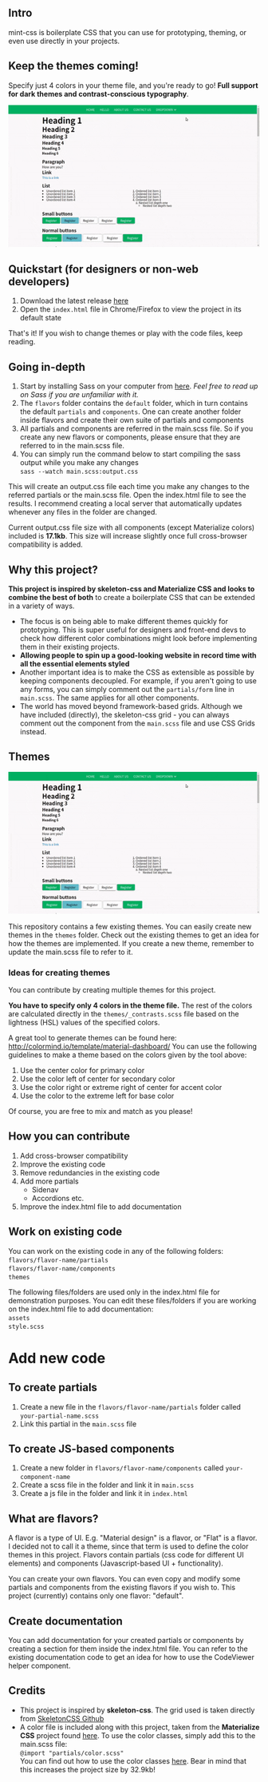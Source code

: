 ## Intro
mint-css is boilerplate CSS that you can use for prototyping, theming, or even use directly in your projects.  

## Keep the themes coming!
Specify just 4 colors in your theme file, and you're ready to go! **Full support for dark themes and contrast-conscious typography**.  

![alt text](./themes.gif "Themes GIF")

## Quickstart (for designers or non-web developers)
1. Download the latest release [here](https://github.com/Saunved/mint-css/releases)
2. Open the ```index.html``` file in Chrome/Firefox to view the project in its default state

That's it! If you wish to change themes or play with the code files, keep reading.

## Going in-depth
1. Start by installing Sass on your computer from [here](https://github.com/sass/dart-sass/releases/tag/1.26.3). *Feel free to read up on Sass if you are unfamiliar with it.*
2. The ```flavors``` folder contains the ```default``` folder, which in turn contains the default  ```partials``` and ```components```. One can create another folder inside flavors and create their own suite of partials and components
3. All partials and components are referred in the main.scss file. So if you create any new flavors or components, please ensure that they are referred to in the main.scss file.
4. You can simply run the command below to start compiling the sass output while you make any changes  
```sass --watch main.scss:output.css```

This will create an output.css file each time you make any changes to the referred partials or the main.scss file. Open the index.html file to see the results. I recommend creating a local server that automatically updates whenever any files in the folder are changed.

Current output.css file size with all components (except Materialize colors) included is **17.1kb**.
This size will increase slightly once full cross-browser compatibility is added.

## Why this project?
**This project is inspired by skeleton-css and Materialize CSS and looks to combine the best of both** to create a boilerplate CSS that can be extended in a variety of ways. 
* The focus is on being able to make different themes quickly for prototyping. This is super useful for designers and front-end devs to check how different color combinations might look before implementing them in their existing projects.
* **Allowing people to spin up a good-looking website in record time with all the essential elements styled**
* Another important idea is to make the CSS as extensible as possible by keeping components decoupled. For example, if you aren't going to use any forms, you can simply comment out the ```partials/form``` line in ```main.scss```. The same applies for all other components.
* The world has moved beyond framework-based grids. Although we have included (directly), the skeleton-css grid - you can always comment out the component from the ```main.scss``` file and use CSS Grids instead.

## Themes

![alt text](./themes.gif "Themes GIF")

This repository contains a few existing themes.
You can easily create new themes in the ```themes``` folder. Check out the existing themes to get an idea for how the themes are implemented. If you create a new theme, remember to update the main.scss file to refer to it.

### Ideas for creating themes
You can contribute by creating multiple themes for this project.

**You have to specify only 4 colors in the theme file.** The rest of the colors are calculated directly in the ```themes/_contrasts.scss``` file based on the lightness (HSL) values of the specified colors.

A great tool to generate themes can be found here:
http://colormind.io/template/material-dashboard/
You can use the following guidelines to make a theme based on the colors given by the tool above:
1) Use the center color for primary color
2) Use the color left of center for secondary color
3) Use the color right or extreme right of center for accent color
4) Use the color to the extreme left for base color  

Of course, you are free to mix and match as you please!

## How you can contribute
1. Add cross-browser compatibility
2. Improve the existing code
2. Remove redundancies in the existing code
3. Add more partials
    - Sidenav
    - Accordions
    etc.
4. Improve the index.html file to add documentation

## Work on existing code
You can work on the existing code in any of the following folders:  
```flavors/flavor-name/partials```  
```flavors/flavor-name/components```  
```themes```

The following files/folders are used only in the index.html file for demonstration purposes. You can edit these files/folders if you are working on the index.html file to add documentation:    
```assets```  
```style.scss```  

# Add new code
## To create partials
1. Create a new file in the ```flavors/flavor-name/partials``` folder called ```your-partial-name.scss```
2. Link this partial in the ```main.scss``` file

## To create JS-based components
1. Create a new folder in ```flavors/flavor-name/components``` called ```your-component-name```
2. Create a scss file in the folder and link it in ```main.scss```
3. Create a js file in the folder and link it in ```index.html``` 

## What are flavors?
A flavor is a type of UI. E.g. "Material design" is a flavor, or "Flat" is a flavor. I decided not to call it a theme, since that term is used to define the color themes in this project. Flavors contain partials (css code for different UI elements) and components (Javascript-based UI + functionality).

You can create your own flavors. You can even copy and modify some partials and components from the existing flavors if you wish to. This project (currently) contains only one flavor: "default".

## Create documentation
You can add documentation for your created partials or components by creating a section for them inside the index.html file. You can refer to the existing documentation code to get an idea for how to use the CodeViewer helper component.

## Credits
* This project is inspired by **skeleton-css**. The grid used is taken directly from [SkeletonCSS Github](https://github.com/dhg/Skeleton.)
* A color file is included along with this project, taken from the **Materialize CSS** project found [here](https://github.com/Dogfalo/materialize). To use the color classes, simply add this to the main.scss file:  
```@import "partials/color.scss"```  
You can find out how to use the color classes [here](https://materializecss.com/color.html).
Bear in mind that this increases the project size by 32.9kb!